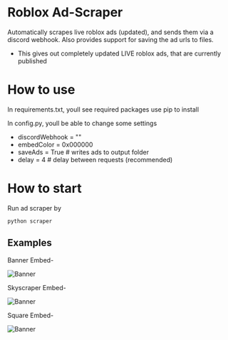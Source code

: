 # Roblox Ad-Scraper
Automatically scrapes live roblox ads (updated), and sends them via a discord webhook. Also provides support for saving the ad urls to files. 

+ This gives out completely updated LIVE roblox ads, that are currently published

# How to use
In requirements.txt, youll see required packages 
use pip to install


In config.py, youll be able to change some settings

- discordWebhook = ""
- embedColor = 0x000000
- saveAds = True # writes ads to output folder
- delay = 4 # delay between requests (recommended)


# How to start
Run ad scraper by

```
python scraper
```

## Examples
Banner Embed-

![Banner](https://cdn.discordapp.com/attachments/1172623368994955354/1181026337608175676/image.png?ex=657f8f7d&is=656d1a7d&hm=faf925346e3c684391efe76eb25e8e77849846d8ce42566ea075a8c054c368f1&)

Skyscraper Embed-

![Banner](https://cdn.discordapp.com/attachments/1172623368994955354/1181026377143701564/image.png?ex=657f8f86&is=656d1a86&hm=a7fb4871cf1694854ca17bc3d1d13724de073ae2421bd74d9df1c4e9c29edad7&)

Square Embed-

![Banner](https://cdn.discordapp.com/attachments/1172623368994955354/1181026286605434920/image.png?ex=657f8f71&is=656d1a71&hm=ad5b21c02c5b1a03b5ec7687d8a00233b5ba984b3cece64c41ad0e41dd5fe15f&)
